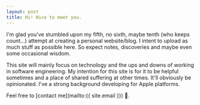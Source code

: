 ```yaml
---
layout: post
title: Hi! Nice to meet you.
---
```

I'm glad you've stumbled upon my fifth, no sixth, maybe tenth (who keeps count…) attempt at creating a personal website/blog.
I intent to upload as much stuff as possible here. So expect notes, discoveries and maybe even some occasional wisdom.

This site will mainly focus on technology and the ups and downs of working in software engineering. 
My intention for this site is for it to be helpful sometimes and a place of shared suffering at other times. 
It'll obviously be opinionated. I've a strong background developing for Apple platforms. 

Feel free to [contact me](mailto:{{ site.email }}) 📧.
